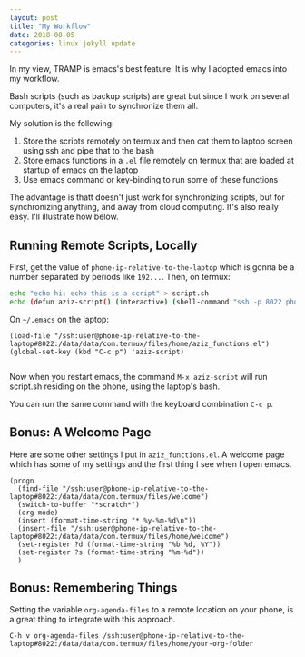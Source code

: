 ```yaml
---
layout: post
title: "My Workflow"
date: 2018-08-05
categories: linux jekyll update
---
```


In my view, TRAMP is emacs's best feature. It is why I adopted emacs into my workflow.

Bash scripts (such as backup scripts) are great but since I work on several computers, it's a real pain to synchronize them all.

My solution is the following:

1. Store the scripts remotely on termux and then cat them to laptop screen using ssh and pipe that to the bash
2. Store emacs functions in a `.el` file remotely on termux that are loaded at startup of emacs on the laptop
3. Use emacs command or key-binding to run some of these functions

The advantage is thatt doesn't just work for synchronizing scripts, but for synchronizing anything, and away from cloud computing. It's also really easy. I'll illustrate how below.

## Running Remote Scripts, Locally

First, get the value of `phone-ip-relative-to-the-laptop` which is gonna be a number separated by periods like `192...`. Then, on termux: 
       
``` bash
echo "echo hi; echo this is a script" > script.sh
echo (defun aziz-script() (interactive) (shell-command "ssh -p 8022 phone-ip-relative-to-the-laptop cat script.sh | bash")) > aziz_functions.el
```
On `~/.emacs` on the laptop:

``` emacs
(load-file "/ssh:user@phone-ip-relative-to-the-laptop#8022:/data/data/com.termux/files/home/aziz_functions.el")
(global-set-key (kbd "C-c p") 'aziz-script)
	   
```
Now when you restart emacs, the command `M-x aziz-script` will run script.sh residing on the phone, using the laptop's bash.

You can run the same command with the keyboard combination `C-c p`.

## Bonus: A Welcome Page

Here are some other settings I put in `aziz_functions.el`. A welcome page which has some of my settings and the first thing I see when I open emacs.

``` elisp
(progn
  (find-file "/ssh:user@phone-ip-relative-to-the-laptop#8022:/data/data/com.termux/files/welcome")
  (switch-to-buffer "*scratch*")
  (org-mode)
  (insert (format-time-string "* %y-%m-%d\n"))
  (insert-file "/ssh:user@phone-ip-relative-to-the-laptop#8022:/data/data/com.termux/files/home/welcome")
  (set-register ?d (format-time-string "%b %d, %Y"))
  (set-register ?s (format-time-string "%m-%d"))
  )
```
## Bonus: Remembering Things

Setting the variable `org-agenda-files` to a remote location on your phone, is a great thing to integrate with this approach.

``` emacs
C-h v org-agenda-files /ssh:user@phone-ip-relative-to-the-laptop#8022:/data/data/com.termux/files/home/your-org-folder
```

